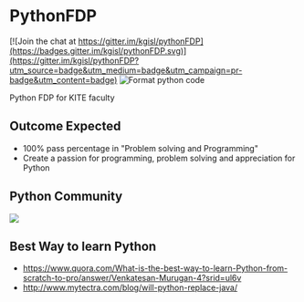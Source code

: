 # PythonFDP

[![Join the chat at https://gitter.im/kgisl/pythonFDP](https://badges.gitter.im/kgisl/pythonFDP.svg)](https://gitter.im/kgisl/pythonFDP?utm_source=badge&utm_medium=badge&utm_campaign=pr-badge&utm_content=badge)
![Format python code](https://github.com/kgisl/pythonFDP/workflows/Format%20python%20code/badge.svg)

Python FDP for KITE faculty

## Outcome Expected

* 100% pass percentage in "Problem solving and Programming" 
* Create a passion for programming, problem solving and appreciation for Python

## Python Community

![](/assets/kovaiPyLogo.jpg)

## Best Way to learn Python

* https://www.quora.com/What-is-the-best-way-to-learn-Python-from-scratch-to-pro/answer/Venkatesan-Murugan-4?srid=ul6v
* http://www.mytectra.com/blog/will-python-replace-java/ 





